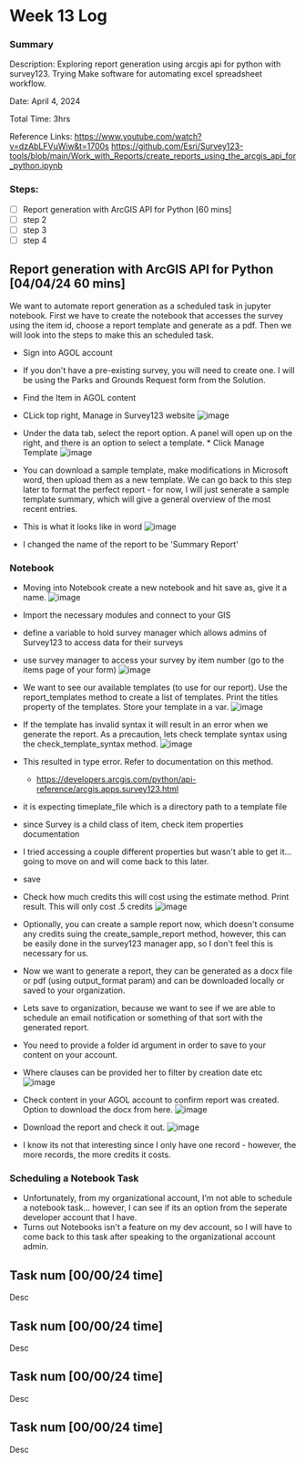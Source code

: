 # Week 13 Log
### Summary

Description: Exploring report generation using arcgis api for python with survey123. Trying Make software for automating excel spreadsheet workflow.

Date: April 4, 2024

Total Time: 3hrs

Reference Links: https://www.youtube.com/watch?v=dzAbLFVuWiw&t=1700s
https://github.com/Esri/Survey123-tools/blob/main/Work_with_Reports/create_reports_using_the_arcgis_api_for_python.ipynb

### Steps:
- [ ] Report generation with ArcGIS API for Python [60 mins]
- [ ] step 2
- [ ] step 3
- [ ] step 4

## Report generation with ArcGIS API for Python [04/04/24 60 mins]

We want to automate report generation as a scheduled task in jupyter notebook. First we have to create the notebook that accesses the survey using the item id, choose a report template and generate as a pdf. Then we will look into the steps to make this an scheduled task.

* Sign into AGOL account
* If you don't have a pre-existing survey, you will need to create one. I will be using the Parks and Grounds Request form from the Solution.
* Find the Item in AGOL content
* CLick top right, Manage in Survey123 website
![image](https://github.com/lowylori/technicallogs/assets/49323685/a59ef697-38ff-4b6d-bb54-287050fb024f)

* Under the data tab, select the report option. A panel will open up on the right, and there is an option to select a template. * Click Manage Template
![image](https://github.com/lowylori/technicallogs/assets/49323685/2c65ab5f-3b30-4fe9-b781-598cee12e41b)

* You can download a sample template, make modifications in Microsoft word, then upload them as a new template. We can go back to this step later to format the perfect report - for now, I will just senerate a sample template summary, which will give a general overview of the most recent entries.
* This is what it looks like in word
![image](https://github.com/lowylori/technicallogs/assets/49323685/cd48e3a3-126b-4b7c-8508-fa7e0a19cbdd)
* I changed the name of the report to be 'Summary Report'

### Notebook

* Moving into Notebook create a new notebook and hit save as, give it a name.
![image](https://github.com/lowylori/technicallogs/assets/49323685/70437820-8eb2-4bed-ad90-5e13c6baf4f8)

* Import the necessary modules and connect to your GIS
* define a variable to hold survey manager which allows admins of Survey123 to access data for their surveys
* use survey manager to access your survey by item number (go to the items page of your form)
![image](https://github.com/lowylori/technicallogs/assets/49323685/29632dad-3cd0-443b-81a1-3613fe922a11)

* We want to see our available templates (to use for our report). Use the report_templates method to create a list of templates. Print the titles property of the templates. Store your template in a var.
![image](https://github.com/lowylori/technicallogs/assets/49323685/c7e5fdc9-386f-4cfc-84d1-9960ab183fe4)

* If the template has invalid syntax it will result in an error when we generate the report. As a precaution, lets check template syntax using the check_template_syntax method.
![image](https://github.com/lowylori/technicallogs/assets/49323685/d5fd4cb0-9788-44a6-ac4c-37f03b581ae4)

* This resulted in type error. Refer to documentation on this method.
  * https://developers.arcgis.com/python/api-reference/arcgis.apps.survey123.html
* it is expecting timeplate_file which is a directory path to a template file
* since Survey is a child class of item, check item properties documentation
* I tried accessing a couple different properties but wasn't able to get it... going to move on and will come back to this later.
* save
* Check how much credits this will cost using the estimate method. Print result. This will only cost .5 credits
![image](https://github.com/lowylori/technicallogs/assets/49323685/5e2cae44-c1c5-4910-86dc-71041383a5a3)

* Optionally, you can create a sample report now, which doesn't consume any credits suing the create_sample_report method, however, this can be easily done in the survey123 manager app, so I don't feel this is necessary for us.
* Now we want to generate a report, they can be generated as a docx file or pdf (using output_format param) and can be downloaded locally or saved to your organization.
* Lets save to organization, because we want to see if we are able to schedule an email notification or something of that sort with the generated report.
* You need to provide a folder id argument in order to save to your content on your account.
* Where clauses can be provided her to filter by creation date etc
![image](https://github.com/lowylori/technicallogs/assets/49323685/8006ad7f-1c4b-43d5-aa48-91560d3554f0)

* Check content in your AGOL account to confirm report was created. Option to download the docx from here.
 ![image](https://github.com/lowylori/technicallogs/assets/49323685/9ed5e6e9-7947-4cf3-bad8-cb5ae7636f46)

* Download the report and check it out.
![image](https://github.com/lowylori/technicallogs/assets/49323685/faa02f6a-2195-44ce-a0fe-8c7f9bac3303)

* I know its not that interesting since I only have one record - however, the more records, the more credits it costs. 

### Scheduling a Notebook Task

* Unfortunately, from my organizational account, I'm not able to schedule a notebook task... however, I can see if its an option from the seperate developer account that I have.
* Turns out Notebooks isn't a feature on my dev account, so I will have to come back to this task after speaking to the organizational account admin.

## Task num [00/00/24 time]

Desc

## Task num [00/00/24 time]

Desc

## Task num [00/00/24 time]

Desc

## Task num [00/00/24 time]

Desc
